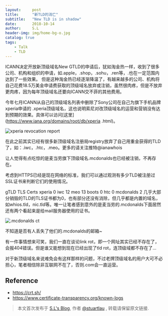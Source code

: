 ```yaml
---
layout:     post
title:      "新TLD的消亡"
subtitle:   "New TLD is in shadow"
date:       2018-10-14
author:     S.L
header-img: img/home-bg-o.jpg
catalog: true
tags:
    - Talk
    - TLD
---
```

    
ICANN决定开放新顶级域名New GTLD的申请后，犹如淘金热一样，收到了很多公司、机构和组织的申请，如.apple，.shop，.sohu，.ren等，.也在一定范围内达到了一些效果。
但是这种淘金热已经逐渐降温了，有越来越多的公司、机构将自己花费18.5万美金申请费获取的顶级域名放弃或注销，虽然很肉疼，但是不放弃更肉疼，因为每年顶级域名还要向ICANN交不菲的其他费用。

今年七月ICANN从自己的顶级域名列表中删除了Sony公司在自己为旗下手机品牌xperia申请的
.xperia顶级域名，这也说明索尼对改顶级域名的运营和营销没有达到预期的效果。具体可以访问[这里](https://www.iana.org/domains/root/db/xperia
.html)。

![xperia revocation report](https://elsef.com/img/in-post/sony-revocation-report.jpg)


在此之前其实已经有很多新顶级域名注册局registry放弃了自己用重金获得的TLD了，如：.iwc，.htc，.meo。更多的请关注推特@ianawhois

让人觉得有点吃惊的是麦当劳旗下顶级域名.mcdonalds也已经被注销，不再存在。

考虑到HTTPS已经是现在网络的标准，我们可以通过观测有多少TLD被注册过SSL证书来判断它们的使用情况。

gTLD	TLS Certs
xperia	0
iwc	12
meo	13
boots	0
htc	0
mcdonalds	2
几乎大部分销毁的TLD的TLS证书都为0，也有部分还没有消除，但几乎都是内置的域名，如whios.tld，nic.tld等。唯一让笔者感到意外的是麦当劳的.mcdonalds下面居然还有两个看起来是给mail服务器使用的证书。

![.mcdonalds ct](https://elsef.com/img/in-post/mcdonalds-ct.jpg)

不知道是否有人丢失了他们的.mcdonalds的邮箱~

有一件事情想来可笑，我们一直在谈论link rot，即一个网址其实已经不存在了，会报404错误。但是谁又能想到现在已经出现了tld rot，连顶级域都不存在了...

对于新顶级域名来说难免会有这样那样的问题，不过老牌顶级域名的用户大可不必担心，笔者相信除非互联网不在了，否则.com会一直运营。

## Reference
- https://crt.sh/
- https://www.certificate-transparency.org/known-logs


> 本文首次发布于 [S.L's Blog](http://elsef.com), 作者 [@stuartlau](http://github.com/stuartlau) ,
转载请保留原文链接.
